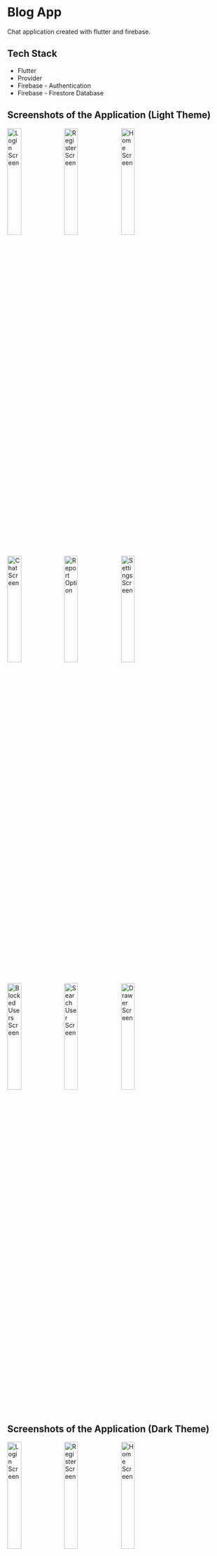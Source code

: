 # Blog App
Chat application created with flutter and firebase.

## Tech Stack
- Flutter
- Provider
- Firebase - Authentication
- Firebase - Firestore Database

## Screenshots of the Application (Light Theme)
<img src="https://i.imgur.com/YtOYAqr.png" height="25%" width="25%" alt="Login Screen"/> <img src="https://i.imgur.com/AVjKvkf.png" height="25%" width="25%" alt="Register Screen"/> <img src="https://i.imgur.com/aMzN8BT.png" height="25%" width="25%" alt="Home Screen"/> <img src="https://i.imgur.com/zmAFfjy.png" height="25%" width="25%" alt="Chat Screen"/> <img src="https://i.imgur.com/lzwqK1U.png" height="25%" width="25%" alt="Report Option"/> <img src="https://i.imgur.com/YKQzaGA.png" height="25%" width="25%" alt="Settings Screen"/> <img src="https://i.imgur.com/XsoZbGT.png" height="25%" width="25%" alt="Blocked Users Screen"/> <img src="https://i.imgur.com/0pDjFlp.png" height="25%" width="25%" alt="Search User Screen"/> <img src="https://i.imgur.com/nvy1OLr.png" height="25%" width="25%" alt="Drawer Screen"/>

## Screenshots of the Application (Dark Theme)
<img src="https://i.imgur.com/QKIFwWO.png" height="25%" width="25%" alt="Login Screen"/> <img src="https://i.imgur.com/5LMZjcG.png" height="25%" width="25%" alt="Register Screen"/> <img src="https://i.imgur.com/lOrbpKC.png" height="25%" width="25%" alt="Home Screen"/> <img src="https://i.imgur.com/mlTLyd2.png" height="25%" width="25%" alt="Chat Screen"/> <img src="https://i.imgur.com/tpccpd9.png" height="25%" width="25%" alt="Report Option"/> <img src="https://i.imgur.com/smtMS2Y.png" height="25%" width="25%" alt="Settings Screen"/> <img src="https://i.imgur.com/yTm1L0G.png" height="25%" width="25%" alt="Blocked Users Screen"/> <img src="https://i.imgur.com/fP1W6PA.png" height="25%" width="25%" alt="Search User Screen"/> <img src="https://i.imgur.com/BT6GwmC.png" height="25%" width="25%" alt="Drawer Screen"/>
